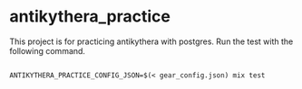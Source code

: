 # antikythera_practice

This project is for practicing antikythera with postgres.
Run the test with the following command.

``` shell

ANTIKYTHERA_PRACTICE_CONFIG_JSON=$(< gear_config.json) mix test
```
